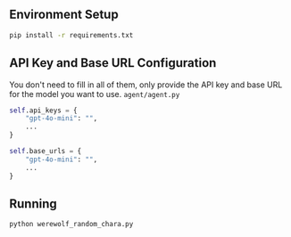 ## Environment Setup
```sh
pip install -r requirements.txt
```

## API Key and Base URL Configuration
You don't need to fill in all of them, only provide the API key and base URL for the model you want to use.
`agent/agent.py`
```python
self.api_keys = {
    "gpt-4o-mini": "",
    ...
}

self.base_urls = {
    "gpt-4o-mini": "",
    ...
}
```

## Running
```sh
python werewolf_random_chara.py
```

